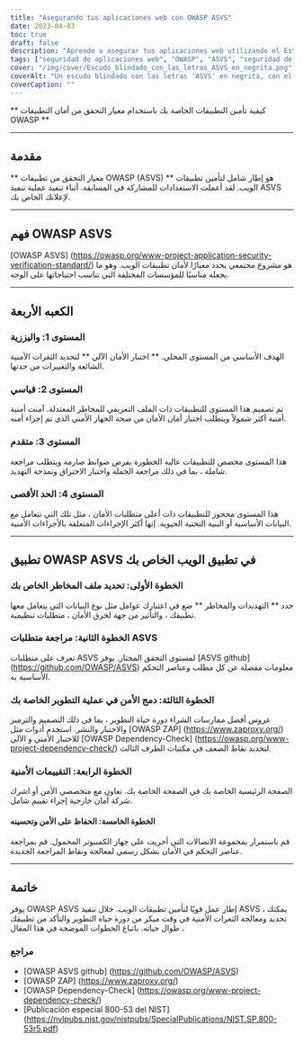 ```yaml
---
title: "Asegurando tus aplicaciones web con OWASP ASVS"
date: 2023-04-03
toc: true
draft: false
description: "Aprende a asegurar tus aplicaciones web utilizando el Estándar de Verificación de Seguridad de Aplicaciones OWASP (ASVS) para cumplir con las medidas de seguridad más rigurosas y protegerte contra las vulnerabilidades más comunes."
tags: ["seguridad de aplicaciones web", "OWASP", "ASVS", "seguridad de aplicaciones", "estándares de seguridad", "ciberseguridad", "gestión de vulnerabilidades", "codificación segura", "pruebas de penetración", "modelado de amenazas", "controles de seguridad", "evaluación de seguridad", "pruebas de seguridad automatizadas", "pruebas de seguridad manuales", "ciclo de vida de desarrollo seguro", "mejores prácticas de seguridad", "seguridad de datos", "gestión de riesgos", "cumplimiento normativo", "seguridad de la información"].
cover: "/img/cover/Escudo_blindado_con_las_letras_ASVS_en_negrita.png"
coverAlt: "Un escudo blindado con las letras 'ASVS' en negrita, con el escudo protegiendo una aplicación web detrás"
coverCaption: ""
---
```



 ** كيفية تأمين التطبيقات الخاصة بك باستخدام معيار التحقق من أمان التطبيقات OWASP **
 
 ______
 
 ## مقدمة
 
 ** معيار التحقق من تطبيقات OWASP (ASVS) ** هو إطار شامل لتأمين تطبيقات الويب. لقد أعملت الاستعدادات للمشاركة في المسابقة. أثناء تنفيذ عملية تنفيذ ASVS لإعلانك الخاص بك.
 
 ______
 
 ## فهم OWASP ASVS
 
 [OWASP ASVS] (https://owasp.org/www-project-application-security-verification-standard/) هو مشروع مجتمعي يحدد معيارًا لأمان تطبيقات الويب. وهو ما يجعله مناسبًا للمؤسسات المختلفة التي تناسب احتياجاتها على الوجه.
 
 ______
 
 ## الكعبه الأربعة
 
 ### المستوى 1: واليززية
 
 الهدف الأساسي من المستوى المحلي. ** اختبار الأمان الآلي ** لتحديد الثغرات الأمنية الشائعة والتغييرات من حدتها.
 
 ### المستوى 2: قياسي
 
 تم تصميم هذا المستوى للتطبيقات ذات الملف التعريفي للمخاطر المعتدلة. آمنت أمنية أمنية أكثر شمولاً ويتطلب اختبار أمان الأمان من صحة الجهاز الأمني الذي تم إجراء أمنه.
 
 ### المستوى 3: متقدم
 
 هذا المستوى مخصص للتطبيقات عالية الخطورة يفرض ضوابط صارمة ويتطلب مراجعة شاملة ، بما في ذلك مراجعة الجملة واختبار الاختراق ونمذجة التهديد.
 
 ### المستوى 4: الحد الأقصى
 
 هذا المستوى محجوز للتطبيقات ذات أعلى متطلبات الأمان ، مثل تلك التي تتعامل مع البيانات الأساسية أو البنية التحتية الحيوية. إنها أكثر الإجراءات المتعلقة بالأجراءات الأمنية.
 
 ______
 
 ## تطبيق OWASP ASVS في تطبيق الويب الخاص بك
 
 ### الخطوة الأولى: تحديد ملف المخاطر الخاص بك
 
 حدد ** التهديدات والمخاطر ** ضع في اعتبارك عوامل مثل نوع البيانات التي يتعامل معها تطبيقك ، والتأثير من جهة لخرق الأمان ، متطلبات تنظيمية.
 
 ### الخطوة الثانية: مراجعة متطلبات ASVS
 
 تعرف على متطلبات ASVS لمستوى التحقق المختار. يوفر [ASVS github] (https://github.com/OWASP/ASVS) معلومات مفصلة عن كل مطلب وعناصر التحكم الأساسية به.
 
 ### الخطوة الثالثة: دمج الأمن في عملية التطوير الخاصة بك
 
 عروس أفضل ممارسات الشراء دورة حياة التطوير ، بما في ذلك التصميم والترميز والاختبار والنشر. استخدم أدوات مثل [OWASP ZAP] (https://www.zaproxy.org/) للاختبار الأمني و الآلي [OWASP Dependency-Check] (https://owasp.org/www-project-dependency-check/) لتحديد نقاط الضعف في مكتبات الطرف الثالث.
 
 ### الخطوة الرابعة: التقييمات الأمنية
 
 الصفحة الرئيسية الخاصة بك في الصفحة الخاصة بك. تعاون مع متخصصي الأمن أو اشرك شركة أمان خارجية إجراء تقييم شامل.
 
 #### الخطوة الخامسة: الحفاظ على الأمن وتحسينه
 
 قم باستمرار بمجموعة الاتصالات التي أجريت على جهاز الكمبيوتر المحمول. قم بمراجعة عناصر التحكم في الأمان بشكل رسمي لمعالجة ونقاط المراجعة الجديدة.
 
 ______
 
 ## خاتمة
 
 يوفر OWASP ASVS إطار عمل قويًا لتأمين تطبيقات الويب. خلال تنفيذ ASVS ، يمكنك تحديد ومعالجة الثغرات الأمنية في وقت مبكر من دورة حياة التطوير والتأكد من تطبيقك طوال حياته. باتباع الخطوات الموضحة في هذا المقال ،
 
 ### مراجع
 
 - [OWASP ASVS github] (https://github.com/OWASP/ASVS)
 - [OWASP ZAP] (https://www.zaproxy.org/)
 - [OWASP Dependency-Check] (https://owasp.org/www-project-dependency-check/)
 - [Publicación especial 800-53 del NIST] (https://nvlpubs.nist.gov/nistpubs/SpecialPublications/NIST.SP.800-53r5.pdf)
